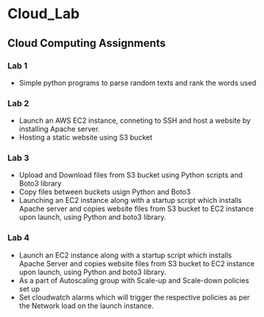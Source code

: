 # **Cloud_Lab**
## Cloud Computing Assignments

### Lab 1 
  * Simple python programs to parse random texts and rank the words used
### Lab 2
  * Launch an AWS EC2 instance, conneting to SSH and host a website by installing Apache server.
  * Hosting a static website using S3 bucket
### Lab 3
  * Upload and Download files from S3 bucket using Python scripts and Boto3 library
  * Copy files between buckets usign Python and Boto3
  * Launching an EC2 instance along with a startup script which installs Apache server and copies website files from S3 bucket to EC2 instance upon launch, using Python and boto3 library.
### Lab 4
  * Launch an EC2 instance along with a startup script which installs Apache Server and copies website files from S3 bucket to EC2 instance upon launch, using Python and boto3 library.
  * As a part of Autoscaling group with Scale-up and Scale-down policies set up
  * Set cloudwatch alarms which will trigger the respective policies as per the Network load on the launch instance.

